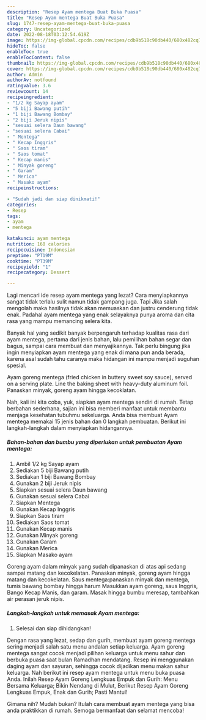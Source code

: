 ```yaml
---
description: "Resep Ayam mentega Buat Buka Puasa"
title: "Resep Ayam mentega Buat Buka Puasa"
slug: 1747-resep-ayam-mentega-buat-buka-puasa
category: Uncategorized
date: 2022-08-18T03:12:54.619Z
image: https://img-global.cpcdn.com/recipes/cdb9b518c90db440/680x482cq70/ayam-mentega-foto-resep-utama.jpg
hideToc: false
enableToc: true
enableTocContent: false
thumbnail: https://img-global.cpcdn.com/recipes/cdb9b518c90db440/680x482cq70/ayam-mentega-foto-resep-utama.jpg
cover: https://img-global.cpcdn.com/recipes/cdb9b518c90db440/680x482cq70/ayam-mentega-foto-resep-utama.jpg
author: Admin
authorAv: notfound
ratingvalue: 3.6
reviewcount: 14
recipeingredient:
- "1/2 kg Sayap ayam"
- "5 biji Bawang putih"
- "1 biji Bawang Bombay"
- "2 biji Jeruk nipis"
- "sesuai selera Daun bawang"
- "sesuai selera Cabai"
- " Mentega"
- " Kecap Inggris"
- " Saos tiram"
- " Saos tomat"
- " Kecap manis"
- " Minyak goreng"
- " Garam"
- " Merica"
- " Masako ayam"
recipeinstructions:

- "Sudah jadi dan siap dinikmati!"
categories:
- Resep
tags:
- ayam
- mentega

katakunci: ayam mentega 
nutrition: 168 calories
recipecuisine: Indonesian
preptime: "PT19M"
cooktime: "PT39M"
recipeyield: "1"
recipecategory: Dessert

---
```



Lagi mencari ide resep ayam mentega yang lezat? Cara menyiapkannya sangat tidak terlalu sulit namun tidak gampang juga. Tapi Jika salah mengolah maka hasilnya tidak akan memuaskan dan justru cenderung tidak enak. Padahal ayam mentega yang enak selayaknya punya aroma dan cita rasa yang mampu memancing selera kita.


Banyak hal yang sedikit banyak berpengaruh terhadap kualitas rasa dari ayam mentega, pertama dari jenis bahan, lalu pemilihan bahan segar dan bagus, sampai cara membuat dan menyajikannya. Tak perlu bingung jika ingin menyiapkan ayam mentega yang enak di mana pun anda berada, karena asal sudah tahu caranya maka hidangan ini mampu menjadi suguhan spesial.

Ayam goreng mentega (fried chicken in buttery sweet soy sauce), served on a serving plate. Line the baking sheet with heavy-duty aluminum foil. Panaskan minyak, goreng ayam hingga kecoklatan.


Nah, kali ini kita coba, yuk, siapkan ayam mentega sendiri di rumah. Tetap berbahan sederhana, sajian ini bisa memberi manfaat untuk membantu menjaga kesehatan tubuhmu sekeluarga. Anda bisa membuat Ayam mentega memakai 15 jenis bahan dan 0 langkah pembuatan. Berikut ini langkah-langkah dalam menyiapkan hidangannya.

<!--inarticleads1-->

##### Bahan-bahan dan bumbu yang diperlukan untuk pembuatan Ayam mentega:

1. Ambil 1/2 kg Sayap ayam
1. Sediakan 5 biji Bawang putih
1. Sediakan 1 biji Bawang Bombay
1. Gunakan 2 biji Jeruk nipis
1. Siapkan sesuai selera Daun bawang
1. Gunakan sesuai selera Cabai
1. Siapkan  Mentega
1. Gunakan  Kecap Inggris
1. Siapkan  Saos tiram
1. Sediakan  Saos tomat
1. Gunakan  Kecap manis
1. Gunakan  Minyak goreng
1. Gunakan  Garam
1. Gunakan  Merica
1. Siapkan  Masako ayam


Goreng ayam dalam minyak yang sudah dipanaskan di atas api sedang sampai matang dan kecokelatan. Panaskan minyak, goreng ayam hingga matang dan kecokelatan. Saus mentega:panaskan minyak dan mentega, tumis bawang bombay hingga harum Masukkan ayam goreng, saus Inggris, Bango Kecap Manis, dan garam. Masak hingga bumbu meresap, tambahkan air perasan jeruk nipis. 

<!--inarticleads2-->

##### Langkah-langkah untuk memasak Ayam mentega:


1. Selesai dan siap dihidangkan!

Dengan rasa yang lezat, sedap dan gurih, membuat ayam goreng mentega sering menjadi salah satu menu andalan setiap keluarga. Ayam goreng mentega sangat cocok menjadi pilihan keluarga untuk menu sahur dan berbuka puasa saat bulan Ramadhan mendatang. Resep ini menggunakan daging ayam dan sayuran, sehingga cocok dijadikan menu makan sahur keluarga. Nah berikut ini resep ayam mentega untuk menu buka puasa Anda. Inilah Resep Ayam Goreng Lengkuas Empuk dan Gurih: Menu Bersama Keluarga; Bikin Nendang di Mulut, Berikut Resep Ayam Goreng Lengkuas Empuk, Enak dan Gurih; Pasti Mantul! 

Gimana nih? Mudah bukan? Itulah cara membuat ayam mentega yang bisa anda praktikkan di rumah. Semoga bermanfaat dan selamat mencoba!
